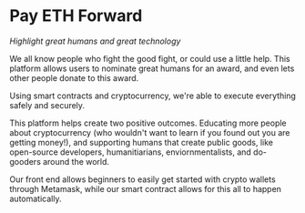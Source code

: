 # Pay ETH Forward

_Highlight great humans and great technology_

We all know people who fight the good fight, or could use a little help. This platform allows users to nominate great
humans for an award, and even lets other people donate to this award.

Using smart contracts and cryptocurrency, we're able to execute everything safely and securely. 

This platform helps create two positive outcomes.  Educating more people about cryptocurrency (who wouldn't want to learn
if you found out you are getting money!), and supporting humans that create public goods, like open-source developers,
humanitiarians, enviornmentalists, and do-gooders around the world.

Our front end allows beginners to easily get started with crypto wallets through Metamask, while our 
smart contract allows for this all to happen automatically.




